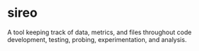 # sireo

A tool keeping track of data, metrics, and files throughout code development, testing, probing, experimentation, and analysis.
